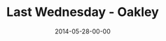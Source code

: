 ---
layout: message
category: message
series: "The New Man"
title: "Last Wednesday - Oakley"
date: 2014-05-28-00-00
message_id: 871
audio: "http://s3.amazonaws.com/crossroads-media/messages/audio/052814-lw-oakley.mp3"
audio-duration: ":"
description: "Last Wednesday - Oakley"
video: "http://s3.amazonaws.com/crossroads-media/messages/video/052814-lw-oakley.mp4"
video-duration: ":"
yt-embed-url: "//www.youtube.com/embed/c41wQrbdDhM"
video-image: "http://s3.amazonaws.com/crossroads-media/images/last-wednesday.jpg"
tag: 
 - last-wednesday
 - oakley
 - chuck-mingo
 - crossroads
 - crossroads-church
explicit: false
---